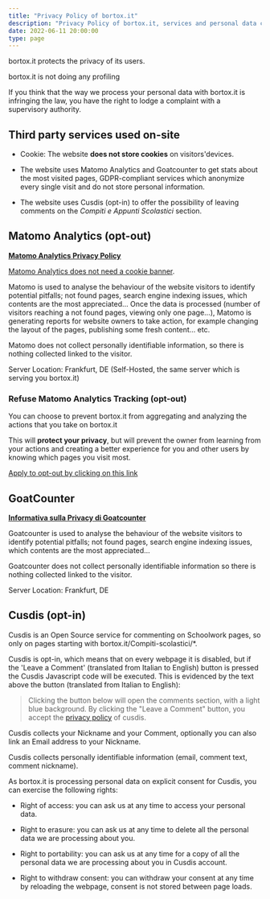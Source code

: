 ```yaml
---
title: "Privacy Policy of bortox.it"
description: "Privacy Policy of bortox.it, services and personal data collected on the website."
date: 2022-06-11 20:00:00
type: page
---
```


bortox.it protects the privacy of its users.

bortox.it is not doing any profiling

If you think that the way we process your personal data with bortox.it is infringing the law, you have the right to lodge a complaint with a supervisory authority.

## Third party services used on-site

* Cookie: The website **does not store cookies** on visitors'devices.

* The website uses Matomo Analytics and Goatcounter to get stats about the most visited pages, GDPR-compliant services which anonymize every single visit and do not store personal information.

* The website uses Cusdis (opt-in) to offer the possibility of leaving comments on the *Compiti e Appunti Scolastici* section. 

## Matomo Analytics (opt-out)

[**Matomo Analytics Privacy Policy**](https://matomo.org/privacy)

[Matomo Analytics does not need a cookie banner](https://matomo.org/faq/new-to-piwik/how-do-i-use-matomo-analytics-without-consent-or-cookie-banner/).

Matomo is used to analyse the behaviour of the website visitors to identify potential pitfalls; not found pages, search engine indexing issues, which contents are the most appreciated… Once the data is processed (number of visitors reaching a not found pages, viewing only one page…), Matomo is generating reports for website owners to take action, for example changing the layout of the pages, publishing some fresh content… etc.

Matomo does not collect personally identifiable information, so there is nothing collected linked to the visitor.

Server Location: Frankfurt, DE (Self-Hosted, the same server which is serving you bortox.it)

### Refuse Matomo Analytics Tracking (opt-out)

You can choose to prevent bortox.it from aggregating and analyzing the actions that you take on bortox.it

This will **protect your privacy**, but will prevent the owner from learning from your actions and creating a better experience for you and other users by knowing which pages you visit most. 

[Apply to opt-out by clicking on this link](https://stats.bortox.it/index.php?module=CoreAdminHome&action=optOut&language=en)

## GoatCounter

[**Informativa sulla Privacy di Goatcounter**](https://www.goatcounter.com/help/privacy)
    
Goatcounter is used to analyse the behaviour of the website visitors to identify potential pitfalls; not found pages, search engine indexing issues, which contents are the most appreciated...

Goatcounter does not collect personally identifiable information so there is nothing collected linked to the visitor.

Server Location: Frankfurt, DE

## Cusdis (opt-in)

Cusdis is an Open Source service for commenting on Schoolwork pages, so only on pages starting with bortox.it/Compiti-scolastici/*.

Cusdis is opt-in, which means that on every webpage it is disabled, but if the 'Leave a Comment' (translated from Italian to English) button is pressed the Cusdis Javascript code will be executed. This is evidenced by the text above the button (translated from Italian to English): 

>Clicking the button below will open the comments section, with a light blue background. By clicking the "Leave a Comment" button, you accept the [privacy policy](https://cusdis.com/privacy-policy) of cusdis.

Cusdis collects your Nickname and your Comment, optionally you can also link an Email address to your Nickname. 

Cusdis collects personally identifiable information (email, comment text, comment nickname).

As bortox.it is processing personal data on explicit consent for Cusdis, you can exercise the following rights:

* Right of access: you can ask us at any time to access your personal data.

* Right to erasure: you can ask us at any time to delete all the personal data we are processing about you.

* Right to portability: you can ask us at any time for a copy of all the personal data we are processing about you in Cusdis account.

* Right to withdraw consent: you can withdraw your consent at any time by reloading the webpage, consent is not stored between page loads.